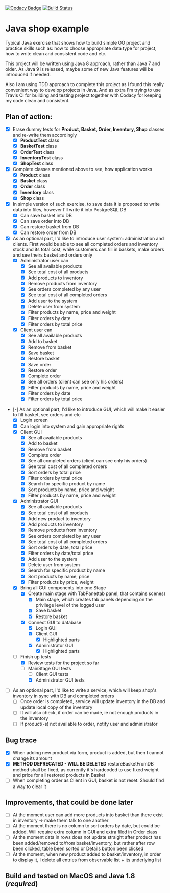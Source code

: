 [![Codacy Badge](https://api.codacy.com/project/badge/Grade/50ce9e1a567343ee9ac7c134071d97ba)](https://www.codacy.com/app/1488maiklm/java-shop-example?utm_source=github.com&amp;utm_medium=referral&amp;utm_content=MikhailMS/java-shop-example&amp;utm_campaign=Badge_Grade)
[![Build Status](https://travis-ci.org/MikhailMS/java-shop-example.svg?branch=master)](https://travis-ci.org/MikhailMS/java-shop-example)
# Java shop example
Typical Java exercise that shows how to build simple OO project and practice skills such as: how to choose appropriate data type for project, how to write clean and consistent code and etc.

This project will be written using Java 8 approach, rather than Java 7 and older. As Java 9 is released, maybe some of new Java features will be introduced if needed.

Also I am using TDD approach to complete this project as I found this really convenient way to develop projects in Java. And as extra I'm trying to use Travis CI for building and testing project together with Codacy for keeping my code clean and consistent.
## Plan of action:
  - [x] Erase dummy tests for **Product, Basket, Order, Inventory, Shop** classes and re-write them accordingly
      - [x] **ProductTest** class
      - [x] **BasketTest** class
      - [x] **OrderTest** class
      - [x] **InventoryTest** class
      - [x] **ShopTest** class
      
  - [x] Complete classes mentioned above to see, how application works
      - [x] **Product** class
      - [x] **Basket** class
      - [x] **Order** class
      - [x] **Inventory** class
      - [x] **Shop** class
      
  - [x] In simple version of such exercise, to save data it is proposed to write data into files, however I'll write it into PostgreSQL DB
      - [x] Can save basket into DB
      - [x] Can save order into DB
      - [x] Can restore basket from DB
      - [x] Can restore order from DB
      
  - [x] As an optional part, I'd like to introduce user system: administration and clients. First would be able to see all completed orders and inventory stock and its total cost, while customers can fill in baskets, make orders and see theirs basket and orders only
      - [x] Administrator user can
          - [x] See all available products
          - [x] See total cost of all products
          - [x] Add products to inventory
          - [x] Remove products from inventory
          - [x] See orders completed by any user
          - [x] See total cost of all completed orders
          - [x] Add user to the system
          - [x] Delete user from system
          - [x] Filter products by name, price and weight
          - [x] Filter orders by date
          - [x] Filter orders by total price
      - [x] Client user can
          - [x] See all available products
          - [x] Add to basket
          - [x] Remove from basket
          - [x] Save basket
          - [x] Restore basket
          - [x] Save order 
          - [x] Restore order
          - [x] Complete order
          - [x] See all orders (client can see only his orders)
          - [x] Filter products by name, price and weight
          - [x] Filter orders by date
          - [x] Filter orders by total price 
      
  - [-] As an optional part, I'd like to introduce GUI, which will make it easier to fill basket, see orders and etc
      - [x] Login screen
      - [x] Can login into system and gain appropriate rights
      - [x] Client GUI
          - [x] See all available products
          - [x] Add to basket
          - [x] Remove from basket
          - [x] Complete order
          - [x] See all completed orders (client can see only his orders) 
          - [x] See total cost of all completed orders
          - [x] Sort orders by total price
          - [x] Filter orders by total price
          - [x] Search for specific product by name
          - [x] Sort products by name, price and weight
          - [x] Filter products by name, price and weight
      - [x] Administrator GUI
          - [x] See all available products 
          - [x] See total cost of all products
          - [x] Add new product to inventory 
          - [x] Add products to inventory
          - [x] Remove products from inventory 
          - [x] See orders completed by any user 
          - [x] See total cost of all completed orders
          - [x] Sort orders by date, total price
          - [x] Filter orders by date/total price
          - [x] Add user to the system
          - [x] Delete user from system
          - [x] Search for specific product by name
          - [x] Sort products by name, price
          - [x] Filter products by price, weight
      - [x] Bring all GUI components into one Stage
          - [x] Create main stage with TabPane(tab panel, that contains scenes) 
              - [x] Main stage, which creates tab panels depending on the privilege level of the logged user
              - [x] Save basket 
              - [x] Restore basket
          - [x] Connect GUI to database
              - [x] Login GUI
              - [x] Client GUI
                  - [x] Highlighted parts
              - [x] Administrator GUI
                  - [x] Highlighted parts
                  
      - [ ] Finish up tests
          - [x] Review tests for the project so far
          - [ ] MainStage GUI tests
              - [ ] Client GUI tests
              - [x] Administrator GUI tests
              
  - [ ] As an optional part, I'd like to write a service, which will keep shop's inventory in sync with DB and completed orders
      - [ ] Once order is completed, service will update inventory in the DB and update local copy of the inventory
      - [ ] It will also check, if order can be made, ie not enough products in the inventory
      - [ ] If product(-s) not available to order, notify user and administrator  
  
## Bug trace
  - [x] When adding new product via form, product is added, but then I cannot change its amount
  - [x] **METHOD DEPRECATED - WILL BE DELETED** restoreBasketFromDB method shall be fixed, as currently it's hardcoded to use fixed weight and price for all restored products in Basket
  - [ ] When completing order as Client in GUI, basket is not reset. Should find a way to clear it

## Improvements, that could be done later
  - [ ] At the moment user can add more products into basket than there exist in inventory -> make them talk to one another
  - [ ] At the moment there is no column to sort orders by date, but could be added. Will require extra column in GUI and extra filed in Order class
  - [ ] At the moment data in rows does not update straight after product has been added/removed to/from basket/inventory, but rather after row been clicked, table been sorted or Details button been clicked
  - [ ] At the moment, when new product added to basket/inventory, in order to display it, I delete all entries from observable list + its underlying list
    
## Build and tested on MacOS and Java 1.8 (_**required**_)
